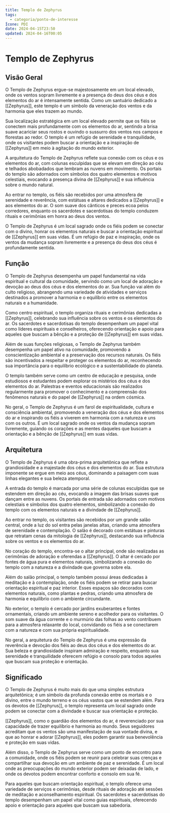 ```yaml
---
title: Templo de Zephyrus
tags:
  - categoria/ponto-de-interesse
Ícone: PDI
date: 2024-04-15T23:50
updated: 2024-04-16T00:05
---
```


# Templo de Zephyrus

## Visão Geral

O Templo de Zephyrus ergue-se majestosamente em um local elevado, onde os ventos sopram livremente e a presença do deus dos céus e dos elementos do ar é intensamente sentida. Como um santuário dedicado a [[Zephyrus]], este templo é um símbolo da veneração dos ventos e da harmonia que eles trazem ao mundo.

Sua localização estratégica em um local elevado permite que os fiéis se conectem mais profundamente com os elementos do ar, sentindo a brisa suave acariciar seus rostos e ouvindo o sussurro dos ventos nos campos e florestas ao redor. O templo é um refúgio de serenidade e tranquilidade, onde os visitantes podem buscar a orientação e a inspiração de [[Zephyrus]] em meio à agitação do mundo exterior.

A arquitetura do Templo de Zephyrus reflete sua conexão com os céus e os elementos do ar, com colunas esculpidas que se elevam em direção ao céu e telhados abobadados que lembram as nuvens em movimento. Os portais do templo são adornados com símbolos dos quatro elementos e motivos celestiais, evocando a presença divina de [[Zephyrus]] e sua influência sobre o mundo natural.

Ao entrar no templo, os fiéis são recebidos por uma atmosfera de serenidade e reverência, com estátuas e altares dedicados a [[Zephyrus]] e aos elementos do ar. O som suave dos cânticos e preces ecoa pelos corredores, enquanto os sacerdotes e sacerdotisas do templo conduzem rituais e cerimônias em honra ao deus dos ventos.

O Templo de Zephyrus é um local sagrado onde os fiéis podem se conectar com o divino, honrar os elementos naturais e buscar a orientação espiritual de [[Zephyrus]] em suas vidas. É um refúgio de paz e inspiração, onde os ventos da mudança sopram livremente e a presença do deus dos céus é profundamente sentida.

## Função

O Templo de Zephyrus desempenha um papel fundamental na vida espiritual e cultural da comunidade, servindo como um local de adoração e devoção ao deus dos céus e dos elementos do ar. Sua função vai além do culto religioso, abrangendo uma variedade de atividades e serviços destinados a promover a harmonia e o equilíbrio entre os elementos naturais e a humanidade.

Como centro espiritual, o templo organiza rituais e cerimônias dedicadas a [[Zephyrus]], celebrando sua influência sobre os ventos e os elementos do ar. Os sacerdotes e sacerdotisas do templo desempenham um papel vital como líderes espirituais e conselheiros, oferecendo orientação e apoio para aqueles que buscam a bênção e a proteção de [[Zephyrus]] em suas vidas.

Além de suas funções religiosas, o Templo de Zephyrus também desempenha um papel ativo na comunidade, promovendo a conscientização ambiental e a preservação dos recursos naturais. Os fiéis são incentivados a respeitar e proteger os elementos do ar, reconhecendo sua importância para o equilíbrio ecológico e a sustentabilidade do planeta.

O templo também serve como um centro de educação e pesquisa, onde estudiosos e estudantes podem explorar os mistérios dos céus e dos elementos do ar. Palestras e eventos educacionais são realizados regularmente para promover o conhecimento e a compreensão dos fenômenos naturais e do papel de [[Zephyrus]] na ordem cósmica.

No geral, o Templo de Zephyrus é um farol de espiritualidade, cultura e consciência ambiental, promovendo a veneração dos céus e dos elementos do ar e inspirando os fiéis a viverem em harmonia com a natureza e uns com os outros. É um local sagrado onde os ventos da mudança sopram livremente, guiando os corações e as mentes daqueles que buscam a orientação e a bênção de [[Zephyrus]] em suas vidas.

## Arquitetura

O Templo de Zephyrus é uma obra-prima arquitetônica que reflete a grandiosidade e a majestade dos céus e dos elementos do ar. Sua estrutura imponente se ergue em meio aos céus, dominando a paisagem com suas linhas elegantes e sua beleza atemporal.

A entrada do templo é marcada por uma série de colunas esculpidas que se estendem em direção ao céu, evocando a imagem das brisas suaves que dançam entre as nuvens. Os portais de entrada são adornados com motivos celestiais e símbolos dos quatro elementos, simbolizando a conexão do templo com os elementos naturais e a divindade de [[Zephyrus]].

Ao entrar no templo, os visitantes são recebidos por um grande salão central, onde a luz do sol entra pelas janelas altas, criando uma atmosfera de serenidade e contemplação. O salão é decorado com estátuas e pinturas que retratam cenas da mitologia de [[Zephyrus]], destacando sua influência sobre os ventos e os elementos do ar.

No coração do templo, encontra-se o altar principal, onde são realizadas as cerimônias de adoração e oferendas a [[Zephyrus]]. O altar é cercado por fontes de água pura e elementos naturais, simbolizando a conexão do templo com a natureza e a divindade que governa sobre ela.

Além do salão principal, o templo também possui áreas dedicadas à meditação e à contemplação, onde os fiéis podem se retirar para buscar orientação espiritual e paz interior. Esses espaços são decorados com elementos naturais, como plantas e pedras, criando uma atmosfera de harmonia e equilíbrio com o ambiente circundante.

No exterior, o templo é cercado por jardins exuberantes e fontes ornamentais, criando um ambiente sereno e acolhedor para os visitantes. O som suave da água corrente e o murmúrio das folhas ao vento contribuem para a atmosfera relaxante do local, convidando os fiéis a se conectarem com a natureza e com sua própria espiritualidade.

No geral, a arquitetura do Templo de Zephyrus é uma expressão da reverência e devoção dos fiéis ao deus dos céus e dos elementos do ar. Sua beleza e grandiosidade inspiram admiração e respeito, enquanto sua serenidade e tranquilidade oferecem refúgio e consolo para todos aqueles que buscam sua proteção e orientação.

## Significado

O Templo de Zephyrus é muito mais do que uma simples estrutura arquitetônica; é um símbolo da profunda conexão entre os mortais e o divino, entre o mundo terreno e os céus vastos que se estendem além. Para os devotos de [[Zephyrus]], o templo representa um local sagrado onde podem se conectar com a divindade e buscar sua orientação e proteção.

[[Zephyrus]], como o guardião dos elementos do ar, é reverenciado por sua capacidade de trazer equilíbrio e harmonia ao mundo. Seus seguidores acreditam que os ventos são uma manifestação de sua vontade divina, e que ao honrar e adorar [[Zephyrus]], eles podem garantir sua benevolência e proteção em suas vidas.

Além disso, o Templo de Zephyrus serve como um ponto de encontro para a comunidade, onde os fiéis podem se reunir para celebrar suas crenças e compartilhar sua devoção em um ambiente de paz e serenidade. É um local onde as preocupações do mundo exterior podem ser deixadas de lado, e onde os devotos podem encontrar conforto e consolo em sua fé.

Para aqueles que buscam orientação espiritual, o templo oferece uma variedade de serviços e cerimônias, desde rituais de adoração até sessões de meditação e aconselhamento espiritual. Os sacerdotes e sacerdotisas do templo desempenham um papel vital como guias espirituais, oferecendo apoio e orientação para aqueles que buscam sua sabedoria.